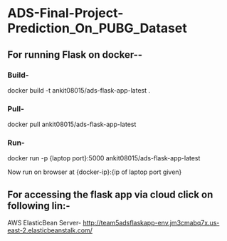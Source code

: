 # ADS-Final-Project-Prediction_On_PUBG_Dataset

## For running Flask on docker--

### Build-
docker build -t ankit08015/ads-flask-app-latest .

### Pull-
docker pull ankit08015/ads-flask-app-latest


### Run-

docker run -p {laptop port}:5000 ankit08015/ads-flask-app-latest

Now run on browser at {docker-ip}:{ip of laptop port given}
  
  
 ## For accessing the flask app via cloud click on following lin:-
 
 AWS ElasticBean Server- http://team5adsflaskapp-env.jm3cmabq7x.us-east-2.elasticbeanstalk.com/
 
